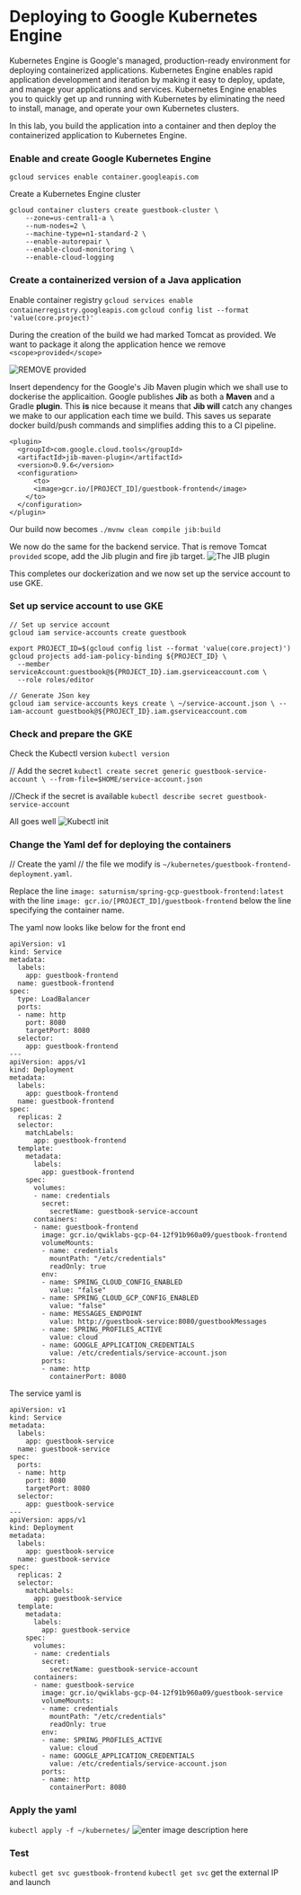 # Deploying to Google Kubernetes Engine

Kubernetes Engine is Google's managed, production-ready environment for deploying containerized applications. Kubernetes Engine enables rapid application development and iteration by making it easy to deploy, update, and manage your applications and services. Kubernetes Engine enables you to quickly get up and running with Kubernetes by eliminating the need to install, manage, and operate your own Kubernetes clusters.

In this lab, you build the application into a container and then deploy the containerized application to Kubernetes Engine.

###  Enable and create Google Kubernetes Engine 
`gcloud services enable container.googleapis.com`

Create a Kubernetes Engine cluster
```
gcloud container clusters create guestbook-cluster \
    --zone=us-central1-a \
    --num-nodes=2 \
    --machine-type=n1-standard-2 \
    --enable-autorepair \
    --enable-cloud-monitoring \
    --enable-cloud-logging
```

### Create a containerized version of a Java application
Enable container registry
`gcloud services enable containerregistry.googleapis.com`
`gcloud config list --format 'value(core.project)'`

During the creation of the build we had marked Tomcat as provided. We want to package it along the application hence we remove `<scope>provided</scope>`

![REMOVE provided](https://i.imgur.com/XTmkHkT.png)

Insert dependency for the Google's Jib Maven plugin which we shall use to dockerise the applicaition. Google publishes **Jib** as both a **Maven** and a Gradle **plugin**. This **is** nice because it means that **Jib will** catch any changes we make to our application each time we build. This saves us separate docker build/push commands and simplifies adding this to a CI pipeline.

```
<plugin>
  <groupId>com.google.cloud.tools</groupId>
  <artifactId>jib-maven-plugin</artifactId>
  <version>0.9.6</version>
  <configuration>
	  <to>
      <image>gcr.io/[PROJECT_ID]/guestbook-frontend</image>
    </to>
  </configuration>
</plugin>

```
Our build now becomes
`./mvnw clean compile jib:build`

We now do the same for the backend service. That is remove Tomcat `provided` scope, add the Jib plugin and fire jib target. 
![The JIB plugin ](https://i.imgur.com/SvI6eoy.png)

This completes our dockerization and we now set up the service account to use GKE.

### Set up service account to use GKE
```
// Set up service account
gcloud iam service-accounts create guestbook

export PROJECT_ID=$(gcloud config list --format 'value(core.project)')
gcloud projects add-iam-policy-binding ${PROJECT_ID} \
  --member serviceAccount:guestbook@${PROJECT_ID}.iam.gserviceaccount.com \
  --role roles/editor

// Generate JSon key
gcloud iam service-accounts keys create \ ~/service-account.json \ --iam-account guestbook@${PROJECT_ID}.iam.gserviceaccount.com

```

### Check and prepare the GKE
Check the Kubectl version 
`kubectl version`

// Add the secret
`kubectl create secret generic guestbook-service-account \ --from-file=$HOME/service-account.json`

//Check if the secret is available
`kubectl describe secret guestbook-service-account`

All goes well
![Kubectl init](https://i.imgur.com/pKkXuJR.png)

### Change the Yaml def for deploying the containers
// Create the yaml
// the file we modify is `~/kubernetes/guestbook-frontend-deployment.yaml`. 

Replace the line `image: saturnism/spring-gcp-guestbook-frontend:latest` with the line `image: gcr.io/[PROJECT_ID]/guestbook-frontend` below the line specifying the container name.

The yaml now looks like below  for the front end
```
apiVersion: v1
kind: Service
metadata:
  labels:
    app: guestbook-frontend
  name: guestbook-frontend
spec:
  type: LoadBalancer
  ports:
  - name: http
    port: 8080
    targetPort: 8080
  selector:
    app: guestbook-frontend
---
apiVersion: apps/v1
kind: Deployment
metadata:
  labels:
    app: guestbook-frontend
  name: guestbook-frontend
spec:
  replicas: 2
  selector:
    matchLabels:
      app: guestbook-frontend
  template:
    metadata:
      labels:
        app: guestbook-frontend
    spec:
      volumes:
      - name: credentials
        secret:
          secretName: guestbook-service-account
      containers:
      - name: guestbook-frontend
        image: gcr.io/qwiklabs-gcp-04-12f91b960a09/guestbook-frontend
        volumeMounts:
        - name: credentials 
          mountPath: "/etc/credentials"
          readOnly: true
        env:
        - name: SPRING_CLOUD_CONFIG_ENABLED
          value: "false"
        - name: SPRING_CLOUD_GCP_CONFIG_ENABLED
          value: "false"
        - name: MESSAGES_ENDPOINT
          value: http://guestbook-service:8080/guestbookMessages
        - name: SPRING_PROFILES_ACTIVE
          value: cloud
        - name: GOOGLE_APPLICATION_CREDENTIALS
          value: /etc/credentials/service-account.json
        ports:
        - name: http
          containerPort: 8080

```
The service yaml is 

```
apiVersion: v1
kind: Service
metadata:
  labels:
    app: guestbook-service
  name: guestbook-service
spec:
  ports:
  - name: http
    port: 8080
    targetPort: 8080
  selector:
    app: guestbook-service
---
apiVersion: apps/v1
kind: Deployment
metadata:
  labels:
    app: guestbook-service
  name: guestbook-service
spec:
  replicas: 2
  selector:
    matchLabels:
      app: guestbook-service
  template:
    metadata:
      labels:
        app: guestbook-service
    spec:
      volumes:
      - name: credentials
        secret:
          secretName: guestbook-service-account
      containers:
      - name: guestbook-service
        image: gcr.io/qwiklabs-gcp-04-12f91b960a09/guestbook-service
        volumeMounts:
        - name: credentials 
          mountPath: "/etc/credentials"
          readOnly: true
        env:
        - name: SPRING_PROFILES_ACTIVE
          value: cloud
        - name: GOOGLE_APPLICATION_CREDENTIALS
          value: /etc/credentials/service-account.json
        ports:
        - name: http
          containerPort: 8080

```

### Apply the yaml 
`kubectl apply -f ~/kubernetes/`
![enter image description here](https://i.imgur.com/S0uaVnS.png)

### Test 
`kubectl get svc guestbook-frontend`
`kubectl get svc`
get the external IP and launch



<!--stackedit_data:
eyJoaXN0b3J5IjpbMTUyMTk1MTY2MywtNDM1NjQxMjgxLDQ1MD
gwNzQyMywxOTIyMTYxMDM0LDIxMTk1NzUxOSwtODI4MTQwMjEx
LC00NzI0MDk4NTUsLTE5MDA1NDk4NjJdfQ==
-->